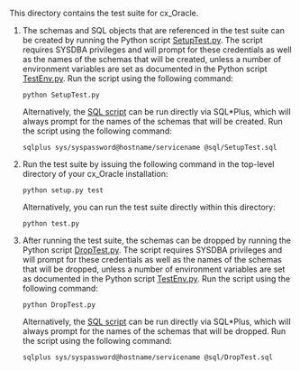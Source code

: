 This directory contains the test suite for cx_Oracle.

1. The schemas and SQL objects that are referenced in the test suite can be
   created by running the Python script [SetupTest.py][1]. The script requires
   SYSDBA privileges and will prompt for these credentials as well as the
   names of the schemas that will be created, unless a number of environment
   variables are set as documented in the Python script [TestEnv.py][2]. Run
   the script using the following command:

       python SetupTest.py

   Alternatively, the [SQL script][3] can be run directly via SQL\*Plus, which
   will always prompt for the names of the schemas that will be created. Run
   the script using the following command:

       sqlplus sys/syspassword@hostname/servicename @sql/SetupTest.sql

2. Run the test suite by issuing the following command in the top-level
   directory of your cx_Oracle installation:

       python setup.py test

   Alternatively, you can run the test suite directly within this directory:

       python test.py

3. After running the test suite, the schemas can be dropped by running the
   Python script [DropTest.py][4]. The script requires SYSDBA privileges and
   will prompt for these credentials as well as the names of the schemas
   that will be dropped, unless a number of environment variables are set as
   documented in the Python script [TestEnv.py][2]. Run the script using the
   following command:

       python DropTest.py

   Alternatively, the [SQL script][5] can be run directly via SQL\*Plus, which
   will always prompt for the names of the schemas that will be dropped. Run
   the script using the following command:

       sqlplus sys/syspassword@hostname/servicename @sql/DropTest.sql

[1]: https://github.com/oracle/python-cx_Oracle/blob/master/test/SetupTest.py
[2]: https://github.com/oracle/python-cx_Oracle/blob/master/test/TestEnv.py
[3]: https://github.com/oracle/python-cx_Oracle/blob/master/test/sql/SetupTest.sql
[4]: https://github.com/oracle/python-cx_Oracle/blob/master/test/DropTest.py
[5]: https://github.com/oracle/python-cx_Oracle/blob/master/test/sql/DropTest.sql

